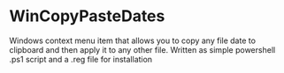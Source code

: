 # WinCopyPasteDates
Windows context menu item that allows you to copy any file date to clipboard and then apply it to any other file.
Written as simple powershell .ps1 script and a .reg file for installation
